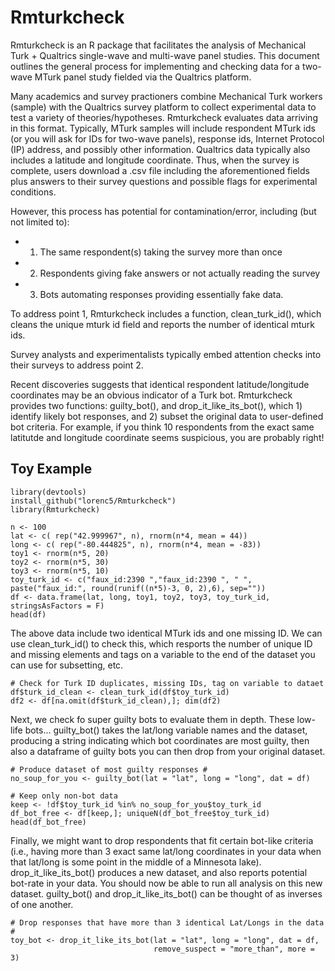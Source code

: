 # Rmturkcheck 


Rmturkcheck is an R package that facilitates the analysis of Mechanical Turk + Qualtrics single-wave and multi-wave panel studies. This document outlines the general process for implementing and checking data for a two-wave MTurk panel study fielded via the Qualtrics platform.

Many academics and survey practioners combine Mechanical Turk workers (sample) with the Qualtrics survey platform to collect experimental data to test a variety of theories/hypotheses. Rmturkcheck evaluates data arriving in this format. Typically, MTurk samples will include respondent MTurk ids (or you will ask for IDs for two-wave panels), response ids, Internet Protocol (IP) address, and possibly other information. Qualtrics data typically also includes a latitude and longitude coordinate. Thus, when the survey is complete, users download a .csv file including the aforementioned fields plus answers to their survey questions and possible flags for experimental conditions.

However, this process has potential for contamination/error, including (but not limited to):

* 1. The same respondent(s) taking the survey more than once
* 2. Respondents giving fake answers or not actually reading the survey
* 3. Bots automating responses providing essentially fake data.

To address point 1, Rmturkcheck includes a function, clean_turk_id(), which cleans the unique mturk id field and reports the number of identical mturk ids.

Survey analysts and experimentalists typically embed attention checks into their surveys to address point 2. 

Recent discoveries suggests that identical respondent latitude/longitude coordinates may be an obvious indicator of a Turk bot. Rmturkcheck provides two functions: guilty_bot(), and drop_it_like_its_bot(), which 1) identify likely bot responses, and 2) subset the original data to user-defined bot criteria. For example, if you think 10 respondents from the exact same latitutde and longitude coordinate seems suspicious, you are probably right!

## Toy Example 
```{r}
library(devtools)
install_github("lorenc5/Rmturkcheck")
library(Rmturkcheck)

n <- 100
lat <- c( rep("42.999967", n), rnorm(n*4, mean = 44))
long <- c( rep("-80.444825", n), rnorm(n*4, mean = -83))
toy1 <- rnorm(n*5, 20)
toy2 <- rnorm(n*5, 30)
toy3 <- rnorm(n*5, 10)
toy_turk_id <- c("faux_id:2390 ","faux_id:2390 ", " ", paste("faux_id:", round(runif((n*5)-3, 0, 2),6), sep=""))
df <- data.frame(lat, long, toy1, toy2, toy3, toy_turk_id, stringsAsFactors = F)
head(df)
```

The above data include two identical MTurk ids and one missing ID. We can use clean_turk_id() to check this, which resports the number of unique ID and missing elements and tags on a variable to the end of the dataset you can use for subsetting, etc.

```{r}
# Check for Turk ID duplicates, missing IDs, tag on variable to dataet
df$turk_id_clean <- clean_turk_id(df$toy_turk_id)
df2 <- df[na.omit(df$turk_id_clean),]; dim(df2)
```

Next, we check fo super guilty bots to evaluate them in depth. These low-life bots... guilty_bot() takes the lat/long variable names and the dataset, producing a string indicating which bot coordinates are most guilty, then also a dataframe of guilty bots you can then drop from your original dataset.

```{r}
# Produce dataset of most guilty responses #
no_soup_for_you <- guilty_bot(lat = "lat", long = "long", dat = df)

# Keep only non-bot data
keep <- !df$toy_turk_id %in% no_soup_for_you$toy_turk_id
df_bot_free <- df[keep,]; uniqueN(df_bot_free$toy_turk_id)
head(df_bot_free)
```

Finally, we might want to drop respondents that fit certain bot-like criteria (i.e., having more than 3 exact same lat/long coordinates in your data when that lat/long is some point in the middle of a Minnesota lake). drop_it_like_its_bot() produces a new dataset, and also reports potential bot-rate in your data. You should now be able to run all analysis on this new dataset. guilty_bot() and drop_it_like_its_bot() can be thought of as inverses of one another.

```{r}
# Drop responses that have more than 3 identical Lat/Longs in the data #
toy_bot <- drop_it_like_its_bot(lat = "lat", long = "long", dat = df,
                                remove_suspect = "more_than", more = 3)
```

